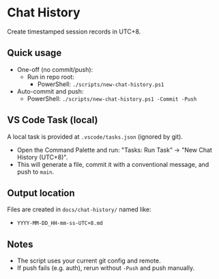 # Chat History

Create timestamped session records in UTC+8.

## Quick usage

- One-off (no commit/push):
  - Run in repo root:
    - PowerShell: `./scripts/new-chat-history.ps1`
- Auto-commit and push:
  - PowerShell: `./scripts/new-chat-history.ps1 -Commit -Push`

## VS Code Task (local)

A local task is provided at `.vscode/tasks.json` (ignored by git).
- Open the Command Palette and run: "Tasks: Run Task" -> "New Chat History (UTC+8)".
- This will generate a file, commit it with a conventional message, and push to `main`.

## Output location

Files are created in `docs/chat-history/` named like:
- `YYYY-MM-DD_HH-mm-ss-UTC+8.md`

## Notes

- The script uses your current git config and remote.
- If push fails (e.g. auth), rerun without `-Push` and push manually.
